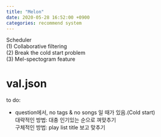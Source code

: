 ```yaml
---
title: "Melon"
date: 2020-05-28 16:52:00 +0900
categories: recommend system
---
```


Scheduler    
(1) Collaborative filtering    
(2) Break the cold start problem    
(3) Mel-spectogram feature    


# val.json   
to do:   
- question에서, no tags & no songs 일 때가 있음.(Cold start)   
대략적인 방법: 대충 인기있는 순으로 껴맞추기   
구체적인 방법: play list title 보고 맞추기   

